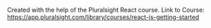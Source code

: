 Created with the help of the Pluralsight React course. 
<n/>
Link to Course: https://app.pluralsight.com/library/courses/react-js-getting-started
